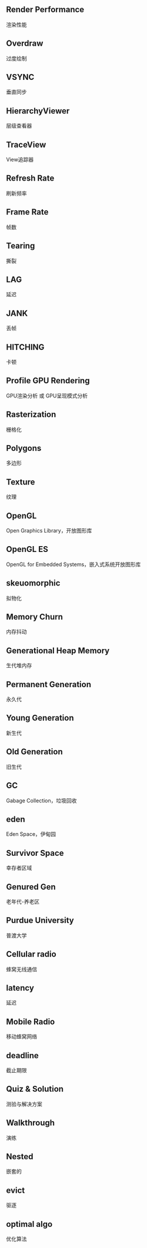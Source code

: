 ## Render Performance
渲染性能

## Overdraw
过度绘制

## VSYNC
垂直同步

## HierarchyViewer
层级查看器

## TraceView
View追踪器

## Refresh Rate
刷新频率

## Frame Rate
帧数

## Tearing
撕裂

## LAG
延迟

## JANK
丢帧

## HITCHING
卡顿

## Profile GPU Rendering
GPU渲染分析 或 GPU呈现模式分析

## Rasterization
栅格化

## Polygons
多边形

## Texture
纹理

## OpenGL
Open Graphics Library，开放图形库

## OpenGL ES
OpenGL for Embedded Systems，嵌入式系统开放图形库

## skeuomorphic
拟物化

## Memory Churn
内存抖动

## Generational Heap Memory
生代堆内存

## Permanent Generation
永久代

## Young Generation
新生代

## Old Generation
旧生代

## GC
Gabage Collection，垃圾回收

## eden
Eden Space，伊甸园

## Survivor Space
幸存者区域

## Genured Gen
老年代-养老区

## Purdue University
普渡大学

## Cellular radio
蜂窝无线通信

## latency
延迟

## Mobile Radio
移动蜂窝网络

## deadline
截止期限

## Quiz & Solution
测验与解决方案

## Walkthrough
演练

## Nested
嵌套的

## evict
驱逐

## optimal algo
优化算法